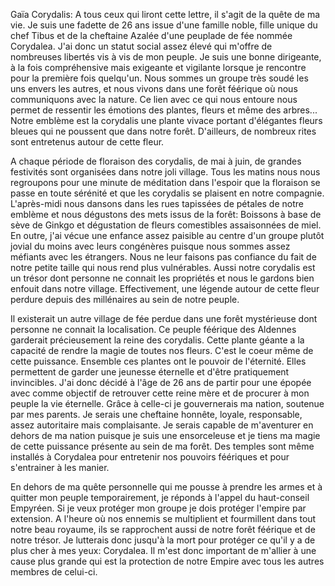 
Gaïa Corydalis:
A tous ceux qui liront cette lettre, il s'agit de la
quête de ma vie.
Je suis une fadette de 26 ans issue d'une famille
noble, fille unique du chef Tibus et de la cheftaine
Azalée d'une peuplade de fée nommée Corydalea. J'ai
donc un statut social assez élevé qui m'offre de
nombreuses libertés vis à vis de mon peuple. Je suis
une bonne dirigeante, à la fois compréhensive mais
exigeante et vigilante lorsque je rencontre pour la
première fois quelqu'un.
Nous sommes un groupe très soudé les uns envers les
autres, et nous vivons dans une forêt féérique où nous
communiquons avec la nature. Ce lien avec ce qui nous
entoure nous permet de ressentir les émotions des
plantes, fleurs et même des arbres... Notre emblème
est la corydalis une plante vivace portant d'élégantes
fleurs bleues qui ne poussent que dans notre forêt.
D'ailleurs, de nombreux rites sont entretenus autour
de cette fleur.

A chaque période de floraison des corydalis, de mai à
juin, de grandes festivités sont organisées dans notre
joli village. Tous les matins nous nous regroupons
pour une minute de méditation dans l'espoir que la
floraison se passe en toute sérénité et que les
corydalis se plaisent en notre compagnie. L'après-midi
nous dansons dans les rues tapissées de pétales de
notre emblème et nous dégustons des mets issus de la
forêt: Boissons à base de sève de Ginkgo et
dégustation de fleurs comestibles assaisonnées de
miel.
En outre, j'ai vécue une enfance assez paisible au
centre d'un groupe plutôt jovial du moins avec leurs
congénères puisque nous sommes assez méfiants avec les
étrangers. Nous ne leur faisons pas confiance du fait
de notre petite taille qui nous rend plus vulnérables.
Aussi notre corydalis est un trésor dont personne ne
connait les propriétés et nous le gardons bien enfouit
dans notre village. Effectivement, une légende autour
de cette fleur perdure depuis des millénaires au sein
de notre peuple.

Il existerait un autre village de fée perdue dans une
forêt mystérieuse dont personne ne connait la
localisation. Ce peuple féérique des Aldennes
garderait précieusement la reine des corydalis. Cette
plante géante a la capacité de rendre la magie de
toutes nos fleurs. C'est le coeur même de cette
puissance. Ensemble ces plantes ont le pouvoir de
l'éternité. Elles permettent de garder une jeunesse
éternelle et d'être pratiquement invincibles. J'ai
donc décidé à l'âge de 26 ans de partir pour une
épopée avec comme objectif de retrouver cette reine
mère et de procurer à mon peuple la vie éternelle.
Grâce à celle-ci je gouvernerais ma nation, soutenue
par mes parents. Je serais une cheftaine honnête,
loyale, responsable, assez autoritaire mais
complaisante. Je serais capable de m'aventurer en
dehors de ma nation puisque je suis une ensorceleuse
et je tiens ma magie de cette puissance présente au
sein de ma forêt. Des temples sont même installés à
Corydalea pour entretenir nos pouvoirs féériques et
pour s'entrainer à les manier.

En dehors de ma quête personnelle qui me pousse à
prendre les armes et à quitter mon peuple
temporairement, je réponds à l'appel du haut-conseil
Empyréen. Si je veux protéger mon groupe je dois
protéger l'empire par extension. A l'heure où nos
ennemis se multiplient et fourmillent dans tout notre
beau royaume, ils se rapprochent aussi de notre forêt
féérique et de notre trésor. Je lutterais donc jusqu'à
la mort pour protéger ce qu'il y a de plus cher à mes
yeux: Corydalea. Il m'est donc important de m'allier à
une cause plus grande qui est la protection de notre
Empire avec tous les autres membres de celui-ci.